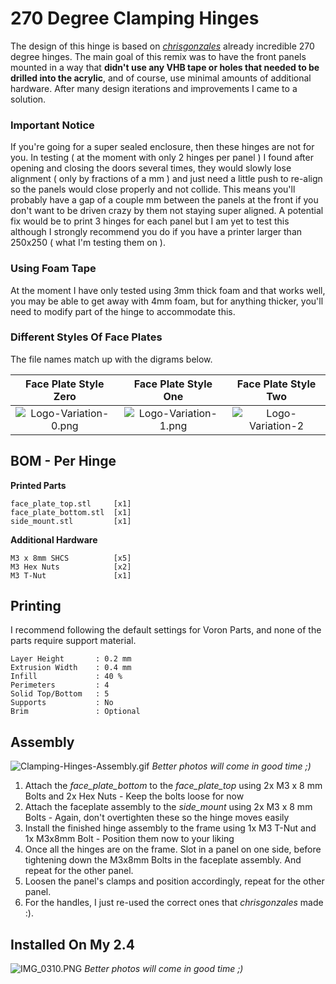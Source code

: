 # 270 Degree Clamping Hinges #

The design of this hinge is based on [_chrisgonzales_](https://github.com/VoronDesign/VoronUsers/tree/master/printer_mods/chrisrgonzales/270_degree_hinge) already incredible 270 degree hinges. The main goal of this remix was to have the front panels mounted in a way that **didn't use any VHB tape or holes that needed to be drilled into the acrylic**, and of course, use minimal amounts of additional hardware. After many design iterations and improvements I came to a solution.

### Important Notice ###

If you're going for a super sealed enclosure, then these hinges are not for you. In testing ( at the moment with only 2 hinges per panel ) I found after opening and closing the doors several times, they would slowly lose alignment ( only by fractions of a mm ) and just need a little push to re-align so the panels would close properly and not collide. This means you'll probably have a gap of a couple mm between the panels at the front if you don't want to be driven crazy by them not staying super aligned. A potential fix would be to print 3 hinges for each panel but I am yet to test this although I strongly recommend you do if you have a printer larger than 250x250 ( what I'm testing them on ).

### Using Foam Tape ###

At the moment I have only tested using 3mm thick foam and that works well, you may be able to get away with 4mm foam, but for anything thicker, you'll need to modify part of the hinge to accommodate this.

### Different Styles Of Face Plates ###

The file names match up with the digrams below.

Face Plate Style Zero             |  Face Plate Style One         | Face Plate Style Two
:-------------------------------:|:-------------------------------:|:-------------------------------:
![Logo-Variation-0.png](https://github.com/Alexander-T-Moss/VoronUsers/blob/master/printer_mods/AlexanderÞór/270-Clamping-Hinges/Images/Logo-Variation-0.png?raw=true)         |  ![Logo-Variation-1.png](https://github.com/Alexander-T-Moss/VoronUsers/blob/master/printer_mods/AlexanderÞór/270-Clamping-Hinges/Images/Logo-Variation-1.png?raw=true)  | ![Logo-Variation-2](https://github.com/Alexander-T-Moss/VoronUsers/blob/master/printer_mods/AlexanderÞór/270-Clamping-Hinges/Images/Logo-Variation-2.png?raw=true)

## BOM - Per Hinge ##
**Printed Parts**
```
face_plate_top.stl     [x1]
face_plate_bottom.stl  [x1]
side_mount.stl         [x1]
```
**Additional Hardware**
```
M3 x 8mm SHCS          [x5]
M3 Hex Nuts            [x2]
M3 T-Nut               [x1]
```
## Printing ##

I recommend following the default settings for Voron Parts, and none of the parts require support material.
```
Layer Height       : 0.2 mm
Extrusion Width    : 0.4 mm
Infill             : 40 %
Perimeters         : 4
Solid Top/Bottom   : 5
Supports           : No
Brim               : Optional
```
## Assembly ##

![Clamping-Hinges-Assembly.gif](https://github.com/Alexander-T-Moss/VoronUsers/blob/master/printer_mods/AlexanderÞór/270-Clamping-Hinges/Images/270-Clamping-Hinges-Assembly.gif?raw=true)
_Better photos will come in good time ;)_

1. Attach the _face_plate_bottom_ to the _face_plate_top_ using 2x M3 x 8 mm Bolts and 2x Hex Nuts - Keep the bolts loose for now
2. Attach the faceplate assembly to the _side_mount_ using 2x M3 x 8 mm Bolts - Again, don't overtighten these so the hinge moves easily
3. Install the finished hinge assembly to the frame using 1x M3 T-Nut and 1x M3x8mm Bolt - Position them now to your liking
4. Once all the hinges are on the frame. Slot in a panel on one side, before tightening down the M3x8mm Bolts in the faceplate assembly. And repeat for the other panel.
5. Loosen the panel's clamps and position accordingly, repeat for the other panel.
6. For the handles, I just re-used the correct ones that _chrisgonzales_ made :). 

## Installed On My 2.4 ##

![IMG_0310.PNG](https://github.com/Alexander-T-Moss/VoronUsers/blob/master/printer_mods/AlexanderÞór/270-Clamping-Hinges/Images/IMG_0310.png?raw=true)
_Better photos will come in good time ;)_
